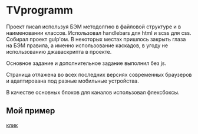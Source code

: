 # TVprogramm
Проект писал используя БЭМ методолгию в файловой структуре и в наименовании классов. Использовал handlebars для html и scss для css. Cобирал проект gulp'ом. В некоторых местах пришлось закрыть глаза на БЭМ правила, а именно использование каскадов, в угоду не использованию джаваскрипта в проекте.

Основное задание и дополнительное задание выполнил без js. 

Страница отлажена во всех последних версиях современных браузеров и адаптирована под разные мобильные устройства.

В качестве основных блоков для каналов использовал флексбоксы.
## Мой пример
[клик](http://urkass.github.io/TVprogramm/)
